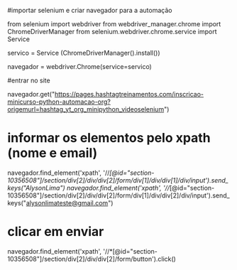 #importar selenium e criar navegador para a automação

from selenium import webdriver
from webdriver_manager.chrome import ChromeDriverManager
from selenium.webdriver.chrome.service import Service

servico = Service (ChromeDriverManager().install())

navegador = webdriver.Chrome(service=servico)

#entrar no site 

navegador.get("https://pages.hashtagtreinamentos.com/inscricao-minicurso-python-automacao-org?origemurl=hashtag_yt_org_minipython_videoselenium")

# informar os elementos pelo xpath (nome e email)
navegador.find_element('xpath', 
                       '//*[@id="section-10356508"]/section/div[2]/div/div[2]/form/div[1]/div/div[1]/div/input').send_keys("AlysonLima")
navegador.find_element('xpath', 
                       '//*[@id="section-10356508"]/section/div[2]/div/div[2]/form/div[1]/div/div[2]/div/input').send_keys("alysonlimateste@gmail.com")
# clicar em enviar 
navegador.find_element('xpath', '//*[@id="section-10356508"]/section/div[2]/div/div[2]/form/button').click()
